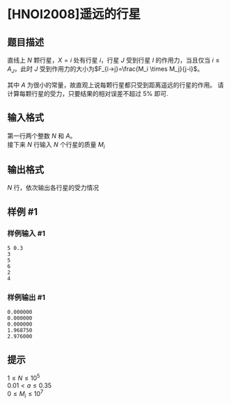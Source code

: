 # [HNOI2008]遥远的行星

## 题目描述

直线上 $N$ 颗行星，$X=i$ 处有行星 $i$，行星 $J$ 受到行星 $I$ 的作用力，当且仅当 $i \le A_J$，此时 $J$ 受到作用力的大小为$F_{i->j}=\frac{M_i \times M_j}{j-i}$。

其中 $A$ 为很小的常量，故直观上说每颗行星都只受到距离遥远的行星的作用。
请计算每颗行星的受力，只要结果的相对误差不超过 5% 即可.



## 输入格式

第一行两个整数 $N$ 和 $A$。  
接下来 $N$ 行输入 $N$ 个行星的质量 $M_i$

## 输出格式

$N$ 行，依次输出各行星的受力情况

## 样例 #1

### 样例输入 #1
```
5 0.3
3
5
6
2
4
```

### 样例输出 #1

```
0.000000
0.000000
0.000000
1.968750
2.976000
```

## 提示

$1 \le N \le 10^5$  
$0.01 < a \le 0.35$  
$0 \le M_i \le 10^7$  
